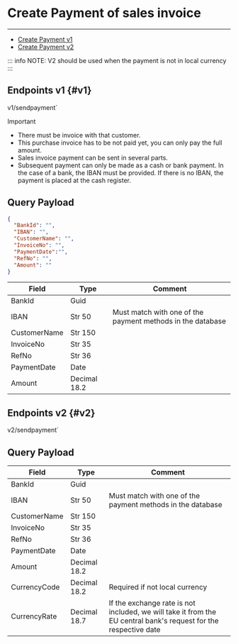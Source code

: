 # Create Payment of sales invoice
---
- [Create Payment v1](#v1)
- [Create Payment v2](#v2)

::: info NOTE:
V2 should be used when the payment is not in local currency
:::
## Endpoints v1 {#v1}

<!--@include: @/dist/md/api_url.md-->v1/sendpayment`

> [!IMPORTANT]
>- There must be invoice with that customer.
>- This purchase invoice has to be not paid yet, you can only pay the full amount.
>- Sales invoice payment can be sent in several parts.
>- Subsequent payment can only be made as a cash or bank payment. In the case of a bank, the IBAN must be provided. If there is no IBAN, the payment is placed at the cash register.


## Query Payload

```json
{ 
  "BankId": "",
  "IBAN": "", 
  "CustomerName": "", 
  "InvoiceNo": "",
  "PaymentDate":"", 
  "RefNo": "", 
  "Amount": "" 
}
```

|Field|Type|Comment|
|-----|----|-------|
|BankId|Guid||
|IBAN|Str 50|Must match with one of the payment methods in the database|
|CustomerName|Str 150||
|InvoiceNo|Str 35||
|RefNo|Str 36||
|PaymentDate|Date||
|Amount|Decimal 18.2||


## Endpoints v2 {#v2}

<!--@include: @/dist/md/api_url.md-->v2/sendpayment`

## Query Payload

|Field|Type|Comment|
|-----|----|-------|
|BankId|Guid||
|IBAN|Str 50|Must match with one of the payment methods in the database|
|CustomerName|Str 150||
|InvoiceNo|Str 35||
|RefNo|Str 36||
|PaymentDate|Date||
|Amount|Decimal 18.2||
|CurrencyCode|Decimal 18.2|Required if not local currency|
|CurrencyRate|Decimal 18.7|If the exchange rate is not included, we will take it from the EU central bank's request for the respective date|


